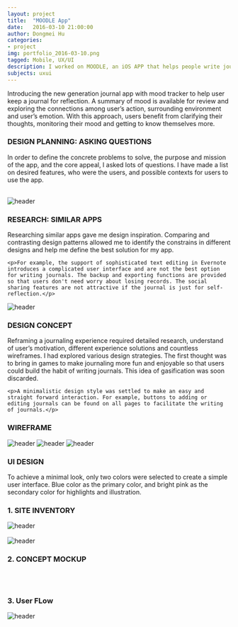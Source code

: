 ```yaml
---
layout: project
title:  "MOODLE App"
date:   2016-03-10 21:00:00
author: Dongmei Hu
categories:
- project
img: portfolio_2016-03-10.png
tagged: Mobile, UX/UI
description: I worked on MOODLE, an iOS APP that helps people write journal and keep track of their moods, mainly as a project to gain a better understanding of mobile app design and iOS design guidelines.
subjects: uxui
---
```


Introducing the new generation journal app with mood tracker to help user keep a journal for reflection. A summary of mood is available for review and exploring the connections among user’s action, surrounding environment and user’s emotion. With this approach, users benefit from clarifying their thoughts, monitoring their mood and getting to know themselves more. 

<div class = "heading-block">
	<h3> DESIGN PLANNING: ASKING QUESTIONS </h3>
</div>

<div class="topmargin-sm bottommargin">
	<p>In order to define the concrete problems to solve, the purpose and mission of the app, and the core appeal, I asked lots of questions. I have made a list on desired features, who were the users, and possible contexts for users to use the app.</p>
</div>

<div class="row bottommargin">
	<div class="img_row">
		<img class="col-xs-12 col-sm-4 col-md-4" src="{{ site.baseurl }}/assets/img/project/2016-03-10/question1.jpg" alt="" title="Listed All Contents"/>
		<img class="col-xs-12 col-sm-4 col-md-4" src="{{ site.baseurl }}/assets/img/project/2016-03-10/question2.jpg" alt="" title="Listed All Contents"/>
		<img class="col-xs-12 col-sm-4 col-md-4" src="{{ site.baseurl }}/assets/img/project/2016-03-10/question3.jpg" alt="" title="Listed All Contents"/>
	</div>
</div>

<img class="center-img topmargin bottommargin-lg" src="{{ site.baseurl }}/assets/img/project/2016-03-10/design-insights.jpg" alt="header" title="Design Insights">


<div class = "heading-block">
	<h3> RESEARCH: SIMILAR APPS </h3>
</div>

<div class="topmargin-sm bottommargin">
	<p>Researching similar apps gave me design inspiration. Comparing and contrasting design patterns allowed me to identify the constrains in different designs and help me define the best solution for my app.</p>

	<p>For example, the support of sophisticated text editing in Evernote introduces a complicated user interface and are not the best option for writing journals. The backup and exporting functions are provided so that users don't need worry about losing records. The social sharing features are not attractive if the journal is just for self-reflection.</p>
</div>

<img class="center-img topmargin bottommargin-lg" src="{{ site.baseurl }}/assets/img/project/2016-03-10/research-app.jpg" alt="header" title="Research Similar APPs">


<div class = "heading-block">
	<h3> DESIGN CONCEPT </h3>
</div>

<div class="topmargin-sm bottommargin">
	<p>Reframing a journaling experience required detailed research, understand of user’s motivation, different experience solutions and countless wireframes. I had explored various design strategies. The first thought was to bring in games to make journaling more fun and enjoyable so that users could build the habit of writing journals. This idea of gasification was soon discarded. </p>

	<p>A minimalistic design style was settled to make an easy and straight forward interaction. For example, buttons to adding or editing journals can be found on all pages to facilitate the writing of journals.</p>
</div>


<div class = "heading-block">
	<h3> WIREFRAME  </h3>
</div>

<div class="row bottommargin">
	<div class="img_row">
		<img class="center-img topmargin bottommargin-lg" src="{{ site.baseurl }}/assets/img/project/2016-03-10/sketch1.jpg" alt="header" title="Sketches for wireframing">
		<img class="center-img topmargin bottommargin-lg" src="{{ site.baseurl }}/assets/img/project/2016-03-10/sketch2.jpg" alt="header" title="Sketches for wireframing">
		<img class="center-img topmargin bottommargin-lg" src="{{ site.baseurl }}/assets/img/project/2016-03-10/sketch3.jpg" alt="header" title="Sketches for wireframing">
	</div>
</div>



<div class = "heading-block">
	<h3> UI DESIGN </h3>
</div>

<div class="topmargin-sm bottommargin">
	<p>To achieve a minimal look, only two colors were selected to create a simple user interface. Blue color as the primary color, and bright pink as the secondary color for highlights and illustration.</p>
</div>

<h3> 1. SITE INVENTORY </h3>

<img class="center-img topmargin bottommargin-lg" src="{{ site.baseurl }}/assets/img/project/2016-03-10/Color-scheme.jpg" alt="header" title="Color Scheme">

<div class="row bottommargin">
	<div class="img_row">
		<img class="col-xs-12 col-sm-6 col-md-6" src="{{ site.baseurl }}/assets/img/project/2016-03-10/logo1.jpg" alt="" title="Logo sketches"/>
		<img class="col-xs-12 col-sm-6 col-md-6" src="{{ site.baseurl }}/assets/img/project/2016-03-10/logo2.jpg" alt="" title="Logo sketches"/>
	</div>
</div>
<img class="center-img topmargin bottommargin-lg" src="{{ site.baseurl }}/assets/img/project/2016-03-10/Logo-design.jpg" alt="header" title="Logo Design">


<h3> 2. CONCEPT MOCKUP </h3>
<div class="row bottommargin">
	<div class="img_row">
		<img class="col-xs-12 col-sm-4 col-md-4" src="{{ site.baseurl }}/assets/img/project/2016-03-10/Launch.jpg" alt="" title="Concept Mockups"/>
		<img class="col-xs-12 col-sm-4 col-md-4" src="{{ site.baseurl }}/assets/img/project/2016-03-10/Login-UI.jpg" alt="" title="Concept Mockups"/>
		<img class="col-xs-12 col-sm-4 col-md-4" src="{{ site.baseurl }}/assets/img/project/2016-03-10/Timeline.jpg" alt="" title="Concept Mockups"/>
	</div>
</div>

<div class="row bottommargin">
	<div class="img_row">
		<img class="col-xs-12 col-sm-4 col-md-4" src="{{ site.baseurl }}/assets/img/project/2016-03-10/View-Journal.jpg" alt="" title="Concept Mockups"/>
		<img class="col-xs-12 col-sm-4 col-md-4" src="{{ site.baseurl }}/assets/img/project/2016-03-10/Menu.jpg" alt="" title="Concept Mockups"/>
		<img class="col-xs-12 col-sm-4 col-md-4" src="{{ site.baseurl }}/assets/img/project/2016-03-10/Mood-Statistics-Mood.jpg" alt="" title="Concept Mockups"/>
	</div>
</div>

<h3> 3. User FLow </h3>
<img class="center-img topmargin bottommargin-lg" src="{{ site.baseurl }}/assets/img/project/2016-03-10/User-Flow.jpg" alt="header" title="User Flow">

